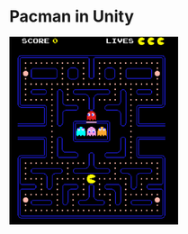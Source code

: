 # Pacman in Unity
<img src="https://github.com/DushaHrusha/Pacman-in-Unity/raw/main/Pacman/Photo game.png" width="300">
